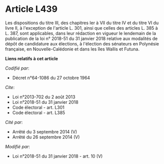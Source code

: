 # Article L439

Les dispositions du titre III, des chapitres Ier à VII du titre IV et du titre VI du livre II, à l'exception de l'article L.
301, ainsi que celles des articles L. 385 à L. 387, sont applicables, dans leur rédaction en vigueur le lendemain de la
publication de la loi n° 2018-51 du 31 janvier 2018 relative aux modalités de dépôt de candidature aux élections, à
l'élection des sénateurs en Polynésie française, en Nouvelle-Calédonie et dans les îles Wallis et Futuna.

**Liens relatifs à cet article**

_Codifié par_:

  - Décret n°64-1086 du 27 octobre 1964

_Cite_:

  - Loi n°2013-702 du 2 août 2013
  - Loi n°2018-51 du 31 janvier 2018
  - Code électoral - art. L301
  - Code électoral - art. L385

_Cité par_:

  - Arrêté du 3 septembre 2014 (V)
  - Arrêté du 26 septembre 2014 (V)

_Modifié par_:

  - Loi n°2018-51 du 31 janvier 2018 - art. 10 (V)

